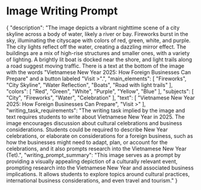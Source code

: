 # Image Writing Prompt

{
  "description": "The image depicts a vibrant nighttime scene of a city skyline across a body of water, likely a river or bay. Fireworks burst in the sky, illuminating the cityscape with colors of red, green, white, and purple. The city lights reflect off the water, creating a dazzling mirror effect. The buildings are a mix of high-rise structures and smaller ones, with a variety of lighting. A brightly lit boat is docked near the shore, and light trails along a road suggest moving traffic.  There is a text at the bottom of the image with the words \"Vietnamese New Year 2025: How Foreign Businesses Can Prepare\" and a button labeled \"Visit >\".",
  "main_elements": [
    "Fireworks",
    "City Skyline",
    "Water Reflection",
     "Boats",
     "Road with light trails"
    ],
  "colors": [
    "Red",
    "Green",
    "White",
    "Purple",
    "Yellow",
     "Blue"
    ],
  "subjects": [
     "City",
     "Fireworks",
     "Water",
     "Celebration"
  ],
  "text": [
    "Vietnamese New Year 2025: How Foreign Businesses Can Prepare",
    "Visit >"
  ],
  "writing_task_requirements": "The writing task implied by the image and text requires students to write about Vietnamese New Year in 2025. The image encourages discussion about cultural celebrations and business considerations. Students could be required to describe New Year celebrations, or elaborate on considerations for a foreign business, such as how the businesses might need to adapt, plan, or account for the celebrations, and it also prompts research into the Vietnamese New Year (Tet).",
  "writing_prompt_summary": "This image serves as a prompt by providing a visually appealing depiction of a culturally relevant event, prompting research into the Vietnamese New Year and associated business implications. It allows students to explore topics around cultural practices, international business considerations, and even travel and tourism."
}